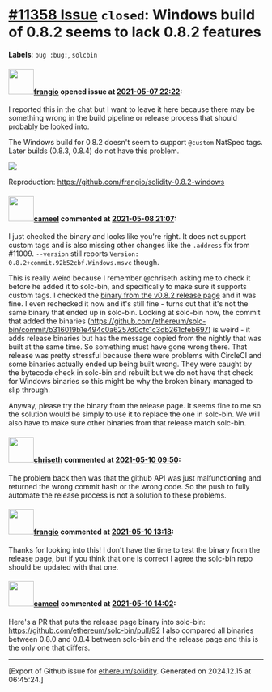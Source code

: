 # [\#11358 Issue](https://github.com/ethereum/solidity/issues/11358) `closed`: Windows build of 0.8.2 seems to lack 0.8.2 features
**Labels**: `bug :bug:`, `solcbin`


#### <img src="https://avatars.githubusercontent.com/u/481465?v=4" width="50">[frangio](https://github.com/frangio) opened issue at [2021-05-07 22:22](https://github.com/ethereum/solidity/issues/11358):

I reported this in the chat but I want to leave it here because there may be something wrong in the build pipeline or release process that should probably be looked into.

The Windows build for 0.8.2 doesn't seem to support `@custom` NatSpec tags. Later builds (0.8.3, 0.8.4) do not have this problem.

![](https://user-images.githubusercontent.com/481465/117513931-214c2f80-af69-11eb-91d3-7bf4fc73c213.png)

Reproduction: https://github.com/frangio/solidity-0.8.2-windows

#### <img src="https://avatars.githubusercontent.com/u/137030?v=4" width="50">[cameel](https://github.com/cameel) commented at [2021-05-08 21:07](https://github.com/ethereum/solidity/issues/11358#issuecomment-835514504):

I just checked the binary and looks like you're right. It does not support custom tags and is also missing other changes like the `.address` fix from #11009. `--version` still reports `Version: 0.8.2+commit.92b52cbf.Windows.msvc` though.

This is really weird because I remember @chriseth asking me to check it before he added it to solc-bin, and specifically to make sure it supports custom tags. I checked the [binary from the v0.8.2 release page](https://github.com/ethereum/solidity/releases/download/v0.8.2/solc-windows.exe) and it was fine. I even rechecked it now and it's still fine - turns out that it's not the same binary that ended up in solc-bin. Looking at solc-bin now, the commit that added the binaries (https://github.com/ethereum/solc-bin/commit/b316019b1e494c0a6257d0cfc1c3db261cfeb697) is weird - it adds release binaries but has the message copied from the nightly that was built at the same time. So something must have gone wrong there. That release was pretty stressful because there were problems with CircleCI and some binaries actually ended up being built wrong. They were caught by the bytecode check in solc-bin and rebuilt but we do not have that check for Windows binaries so this might be why the broken binary managed to slip through.

Anyway, please try the binary from the release page. It seems fine to me so the solution would be simply to use it to replace the one in solc-bin. We will also have to make sure other binaries from that release match solc-bin.

#### <img src="https://avatars.githubusercontent.com/u/9073706?v=4" width="50">[chriseth](https://github.com/chriseth) commented at [2021-05-10 09:50](https://github.com/ethereum/solidity/issues/11358#issuecomment-836486511):

The problem back then was that the github API was just malfunctioning and returned the wrong commit hash or the wrong code. So the push to fully automate the release process is not a solution to these problems.

#### <img src="https://avatars.githubusercontent.com/u/481465?v=4" width="50">[frangio](https://github.com/frangio) commented at [2021-05-10 13:18](https://github.com/ethereum/solidity/issues/11358#issuecomment-836688971):

Thanks for looking into this! I don't have the time to test the binary from the release page, but if you think that one is correct I agree the solc-bin repo should be updated with that one.

#### <img src="https://avatars.githubusercontent.com/u/137030?v=4" width="50">[cameel](https://github.com/cameel) commented at [2021-05-10 14:02](https://github.com/ethereum/solidity/issues/11358#issuecomment-836739808):

Here's a PR that puts the release page binary into solc-bin: https://github.com/ethereum/solc-bin/pull/92
I also compared all binaries between 0.8.0 and 0.8.4 between solc-bin and the release page and this is the only one that differs.


-------------------------------------------------------------------------------



[Export of Github issue for [ethereum/solidity](https://github.com/ethereum/solidity). Generated on 2024.12.15 at 06:45:24.]
